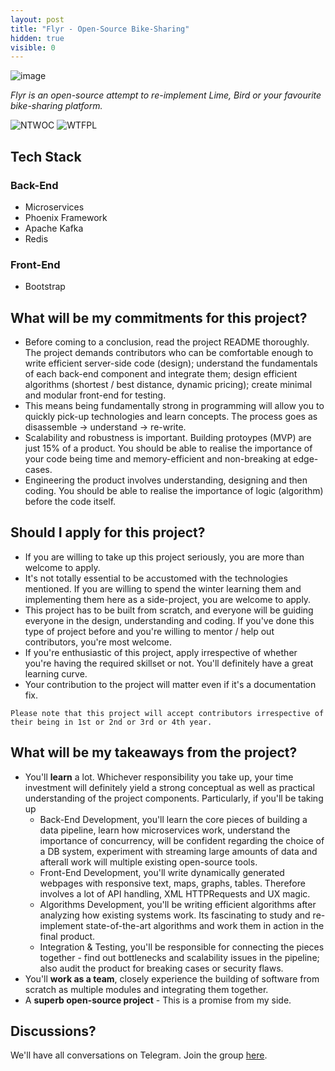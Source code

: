 ```yaml
---
layout: post
title: "Flyr - Open-Source Bike-Sharing"
hidden: true
visible: 0
---
```


![image](https://i.imgur.com/DHJytOc.png)

*Flyr is an open-source attempt to re-implement Lime, Bird or your favourite bike-sharing platform.*

![NTWOC](https://img.shields.io/badge/NTWoC-2018-blue.svg) ![WTFPL](https://img.shields.io/badge/license-WTFPL-green.svg)

## Tech Stack

### Back-End
* Microservices
* Phoenix Framework
* Apache Kafka
* Redis

### Front-End
* Bootstrap

## What will be my commitments for this project?

* Before coming to a conclusion, read the project README thoroughly. The project demands contributors who can be comfortable enough to write efficient server-side code (design); understand the fundamentals of each back-end component and integrate them; design efficient algorithms (shortest / best distance, dynamic pricing); create minimal and modular front-end for testing.
* This means being fundamentally strong in programming will allow you to quickly pick-up technologies and learn concepts. The process goes as disassemble -> understand -> re-write.
* Scalability and robustness is important. Building protoypes (MVP) are just 15% of a product. You should be able to realise the importance of your code being time and memory-efficient and non-breaking at edge-cases.
* Engineering the product involves understanding, designing and then coding. You should be able to realise the importance of logic (algorithm) before the code itself.

## Should I apply for this project?

* If you are willing to take up this project seriously, you are more than welcome to apply.
* It's not totally essential to be accustomed with the technologies mentioned. If you are willing to spend the winter learning them and implementing them here as a side-project, you are welcome to apply.
* This project has to be built from scratch, and everyone will be guiding everyone in the design, understanding and coding. If you've done this type of project before and you're willing to mentor / help out contributors, you're most welcome.
* If you're enthusiastic of this project, apply irrespective of whether you're having the required skillset or not. You'll definitely have a great learning curve.
* Your contribution to the project will matter even if it's a documentation fix.

```Please note that this project will accept contributors irrespective of their being in 1st or 2nd or 3rd or 4th year.```

## What will be my takeaways from the project?

* You'll **learn** a lot. Whichever responsibility you take up, your time investment will definitely yield a strong conceptual as well as practical understanding of the project components. Particularly, if you'll be taking up 
    * Back-End Development, you'll learn the core pieces of building a data pipeline, learn how microservices work, understand the importance of concurrency, will be confident regarding the choice of a DB system, experiment with streaming large amounts of data and afterall work will multiple existing open-source tools.
    * Front-End Development, you'll write dynamically generated webpages with responsive text, maps, graphs, tables. Therefore involves a lot of API handling, XML HTTPRequests and UX magic.
    * Algorithms Development, you'll be writing efficient algorithms after analyzing how existing systems work. Its fascinating to study and re-implement state-of-the-art algorithms and work them in action in the final product.
    * Integration & Testing, you'll be responsible for connecting the pieces together - find out bottlenecks and scalability issues in the pipeline; also audit the product for breaking cases or security flaws.
* You'll **work as a team**, closely experience the building of software from scratch as multiple modules and integrating them together.
* A **superb open-source project** - This is a promise from my side.

## Discussions?

We'll have all conversations on Telegram. Join the group [here](https://t.me/joinchat/GGDDgg_EY8MgItxe7jLV7w).
